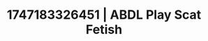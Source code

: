 ---
categories:
- Creampie
- NSFW AI art
- Whipped cream play
- Mindful pleasure
- Dirty mind games
image: /assets/images/1747183326451.webp
layout: post
seo:
  description: Featured content with premium Scat Fetish, ABDL Play. HD images available.
  keywords: Scat Fetish, ABDL Play
  og_image: /assets/images/1747183326451.webp
  schema_type: VisualArtwork
tags:
- ABDL Play
- '#1747183326451'
- Scat Fetish
title: 1747183326451 | ABDL Play Scat Fetish
---